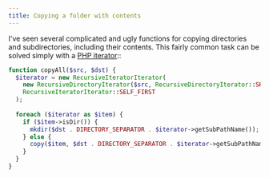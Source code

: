 ```yaml
---
title: Copying a folder with contents
---
```


I've seen several complicated and ugly functions for copying directories and subdirectories, including their contents.
This fairly common task can be solved simply with a [PHP iterator](http://cz.php.net/manual/en/spl.iterators.php)::

```php
function copyAll($src, $dst) {
  $iterator = new RecursiveIteratorIterator(
    new RecursiveDirectoryIterator($src, RecursiveDirectoryIterator::SKIP_DOTS),
    RecursiveIteratorIterator::SELF_FIRST
  );
  
  foreach ($iterator as $item) {
    if ($item->isDir()) {
      mkdir($dst . DIRECTORY_SEPARATOR . $iterator->getSubPathName());
    } else {
      copy($item, $dst . DIRECTORY_SEPARATOR . $iterator->getSubPathName());
    }
  }
}
```
